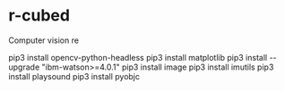 # r-cubed
Computer vision re

pip3 install opencv-python-headless
pip3 install matplotlib
pip3 install --upgrade "ibm-watson>=4.0.1"
pip3 install image
pip3 install imutils
pip3 install playsound
pip3 install pyobjc
